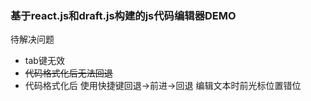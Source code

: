 ### 基于react.js和draft.js构建的js代码编辑器DEMO
待解决问题
  - tab键无效
  - ~~代码格式化后无法回退~~
  - 代码格式化后 使用快捷键回退->前进->回退 编辑文本时前光标位置错位